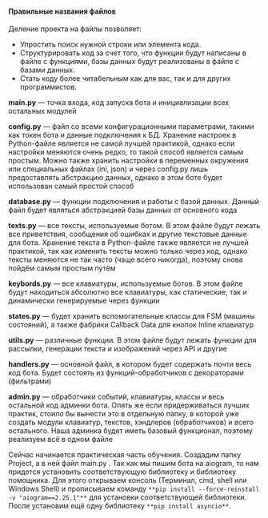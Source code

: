#### Правильные названия файлов

Деление проекта на файлы позволяет:

- Упростить поиск нужной строки или элемента кода.
- Структурировать код за счет того, что функции будут написаны в файле с функциями, базы данных будут реализованы в файле с базами данных.
- Стать коду более читабельным как для вас, так и для других программистов.



**main.py** — точка входа, код запуска бота и инициализации всех остальных модулей

**config.py** — файл со всеми конфигурационными параметрами, такими как токен бота и данные подключения к БД. Хранение настроек в Python-файле является не самой лучшей практикой, однако если настройки меняются очень редко, то такой способ является самым простым. Можно также хранить настройки в переменных окружения или специальных файлах (ini, json) и через config.py лишь предоставлять абстракцию данных, однако в этом боте будет использован самый простой способ

**database.py** — функции подключения и работы с базой данных. Данный файл будет являться абстракцией базы данных от основного кода

**texts.py** — все тексты, используемые ботом. В этом файле будут лежать все приветствия, сообщения об ошибках и другие текстовые данные для бота. Хранение текста в Python-файле также является не лучшей практикой, так как изменить тексты можно только через код, однако тексты меняются не так часто (чаще всего никогда), поэтому снова пойдём самым простым путём

**keybords.py** — все клавиатуры, используемые ботов. В этом файле будут находиться абсолютно все клавиатуры, как статические, так и динамически генерируемые через функции

**states.py** — будет хранить вспомогательные классы для FSM (машины состояний), а также фабрики Callback Data для кнопок Inline клавиатур

**utils.py** — различные функции. В этом файле будут лежать функции для рассылки, генерации текста и изображений через API и другие

**handlers.py** — основной файл, в котором будет содержать почти весь код бота. Будет состоять из функций-обработчиков с декораторами (фильтрами)

**admin.py** — обработчики событий, клавиатуры, классы и весь остальной код админки бота. Опять же если придерживаться лучших практик, стоило бы вынести это в отдельную папку, в которой уже создать модули клавиатур, текстов, хэндлеров (обработчиков) и всего остального. Наша админка будет иметь базовый функционал, поэтому реализуем всё в одном файле


Сейчас начинается практическая часть обучения. Создадим папку Project, а в ней файл main.py . Так как мы пишим бота на aiogram, то нам придется установить соответствующую библиотеку и библиотеку помощника. Для этого открываем консоль (Терминал, cmd, shell или Windows Shell) и прописываем команду `**pip install --force-reinstall -v "aiogram==2.25.1"**` для установки соответствующей библиотеки. После установим ещё одну библиотеку `**pip install asyncio**`.